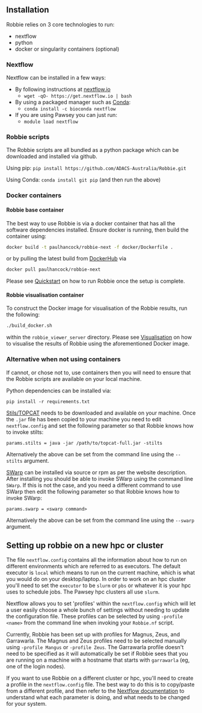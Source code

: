 ## Installation

Robbie relies on 3 core technologies to run:
- nextflow
- python
- docker or singularity containers (optional)

### Nextflow

Nextflow can be installed in a few ways:
- By following instructions at [nextflow.io](https://www.nextflow.io/docs/latest/getstarted.html)
  - `wget -qO- https://get.nextflow.io | bash`
- By using a packaged manager such as [Conda](https://docs.conda.io/projects/conda/en/latest/user-guide/install/index.html):
  - `conda install -c bioconda nextflow`
- If you are using Pawsey you can just run:
  - `module load nextflow`

### Robbie scripts
The Robbie scripts are all bundled as a python package which can be downloaded and installed via github.

Using pip: `pip install https://github.com/ADACS-Australia/Robbie.git`

Using Conda: `conda install git pip` (and then run the above)

### Docker containers

#### Robbie base container
The best way to use Robbie is via a docker container that has all the software dependencies installed. Ensure docker is running, then build the container using:

``` bash
docker build -t paulhancock/robbie-next -f docker/Dockerfile .
```

or by pulling the latest build from [DockerHub](https://hub.docker.com/r/paulhancock/robbie-next) via

``` bash
docker pull paulhancock/robbie-next
```

Please see [Quickstart](quickstart) on how to run Robbie once the setup is complete.

#### Robbie visualisation container

To construct the Docker image for visualisation of the Robbie results, run the following:

``` bash
./build_docker.sh
``` 

within the ``robbie_viewer_server`` directory. Please see [Visualisation](visualisation) on how to visualise the results of Robbie using the aforementioned Docker image.

### Alternative when not using containers
If cannot, or chose not to, use containers then you will need to ensure that the Robbie scripts are available on your local machine.

Python dependencies can be installed via:
```
pip install -r requirements.txt
```

[Stils/TOPCAT](http://www.star.bris.ac.uk/~mbt/topcat/) needs to be downloaded and available on your machine.
Once the `.jar` file has been copied to your machine you need to edit `nextflow.config` and set the following parameter so that Robbie knows how to invoke stilts:
```
params.stilts = java -jar /path/to/topcat-full.jar -stilts
```
Alternatively the above can be set from the command line using the `--stilts` argument.


[SWarp](https://www.astromatic.net/software/swarp/) can be installed via source or rpm as per the website description.
After installing you should be able to invoke SWarp using the command line `SWarp`.
If this is not the case, and you need a different command to use SWarp then edit the following parameter so that Robbie knows how to invoke SWarp:
```
params.swarp = <swarp command>
```
Alternatively the above can be set from the command line using the `--swarp` argument.

## Setting up robbie on a new hpc or cluster
The file `nextflow.config` contains all the information about how to run on different environments which are referred to as executors.
The default executor is `local` which means to run on the current machine, which is what you would do on your desktop/laptop.
In order to work on an hpc cluster you'll need to set the `executor` to be `slurm` or `pbs` or whatever it is your hpc uses to schedule jobs.
The Pawsey hpc clusters all use `slurm`.

Nextflow allows you to set 'profiles' within the `nextflow.config` which will let a user easily choose a whole bunch of settings without needing to update the configuration file.
These profiles can be selected by using `-profile <name>` from the command line when invoking your `Robbie.nf` script.

Currently, Robbie has been set up with profiles for Magnus, Zeus, and Garrawarla.
The Magnus and Zeus profiles need to be selected manually using `-profile Mangus` or `-profile Zeus`.
The Garrawarla profile doesn't need to be specified as it will automatically be set if Robbie sees that you are running on a machine with a hostname that starts with `garrawarla` (eg, one of the login nodes).

If you want to use Robbie on a different cluster or hpc, you'll need to create a profile in the `nextflow.config` file.
The best way to do this is to copy/paste from a different profile, and then refer to the [Nextflow documentation](https://www.nextflow.io/docs/latest/config.html) to understand what each parameter is doing, and what needs to be changed for your system.